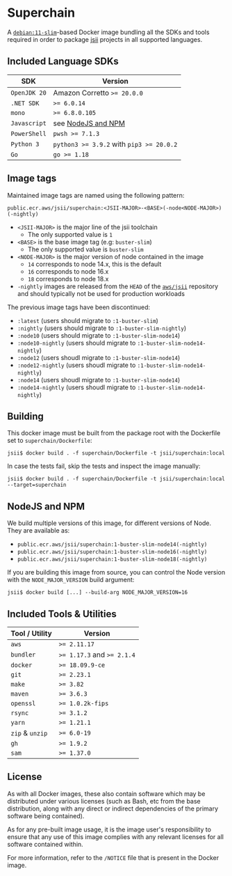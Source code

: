 # Superchain

A [`debian:11-slim`][debian]-based Docker image bundling all the SDKs and tools
required in order to package [jsii] projects in all supported languages.

[debian]: https://gallery.ecr.aws/debian/debian
[jsii]: https://github.com/aws/jsii

## Included Language SDKs

SDK             | Version
----------------|-------------------------------------------
`OpenJDK 20`    | Amazon Corretto `>= 20.0.0`
`.NET SDK`      | `>= 6.0.14`
`mono`          | `>= 6.8.0.105`
`Javascript`    | see [NodeJS and NPM](#nodejs-and-npm)
`PowerShell`    | `pwsh >= 7.1.3`
`Python 3`      | `python3 >= 3.9.2` with `pip3 >= 20.0.2`
`Go`            | `go >= 1.18`

## Image tags

Maintained image tags are named using the following pattern:

```
public.ecr.aws/jsii/superchain:<JSII-MAJOR>-<BASE>(-node<NODE-MAJOR>)(-nightly)
```

- `<JSII-MAJOR>` is the major line of the jsii toolchain
  - The only supported value is `1`
- `<BASE>` is the base image tag (e.g: `buster-slim`)
  - The only supported value is `buster-slim`
- `<NODE-MAJOR>` is the major version of node contained in the image
  - `14` corresponds to node 14.x, this is the default
  - `16` corresponds to node 16.x
  - `18` corresponds to node 18.x
- `-nightly` images are released from the `HEAD` of the [`aws/jsii`][jsii]
  repository and should typically not be used for production workloads

The previous image tags have been discontinued:

- `:latest` (users should migrate to `:1-buster-slim`)
- `:nightly` (users should migrate to `:1-buster-slim-nightly`)
- `:node10` (users should migrate to `:1-buster-slim-node14`)
- `:node10-nightly` (users should migrate to `:1-buster-slim-node14-nightly`)
- `:node12` (users shoudl migrate to `:1-buster-slim-node14`)
- `:node12-nightly` (users shoudl migrate to `:1-buster-slim-node14-nightly`)
- `:node14` (users shoudl migrate to `:1-buster-slim-node14`)
- `:node14-nightly` (users shoudl migrate to `:1-buster-slim-node14-nightly`)

## Building

This docker image must be built from the package root with the Dockerfile set to
`superchain/Dockerfile`:

```
jsii$ docker build . -f superchain/Dockerfile -t jsii/superchain:local
```

In case the tests fail, skip the tests and inspect the image manually:

```
jsii$ docker build . -f superchain/Dockerfile -t jsii/superchain:local --target=superchain
```

## NodeJS and NPM

We build multiple versions of this image, for different versions of Node. They are available as:

* `public.ecr.aws/jsii/superchain:1-buster-slim-node14(-nightly)`
* `public.ecr.aws/jsii/superchain:1-buster-slim-node16(-nightly)`
* `public.ecr.aws/jsii/superchain:1-buster-slim-node18(-nightly)`

If you are building this image from source, you can control the Node version with the
`NODE_MAJOR_VERSION` build argument:

```
jsii$ docker build [...] --build-arg NODE_MAJOR_VERSION=16
```

## Included Tools & Utilities

Tool / Utility | Version
---------------|--------------------------------------------
`aws`          | `>= 2.11.17`
`bundler`      | `>= 1.17.3` and `>= 2.1.4`
`docker`       | `>= 18.09.9-ce`
`git`          | `>= 2.23.1`
`make`         | `>= 3.82`
`maven`        | `>= 3.6.3`
`openssl`      | `>= 1.0.2k-fips`
`rsync`        | `>= 3.1.2`
`yarn`         | `>= 1.21.1`
`zip` & `unzip`| `>= 6.0-19`
`gh`           | `>= 1.9.2`
`sam`          | `>= 1.37.0`

## License

As with all Docker images, these also contain software which may be distributed
under various licenses (such as Bash, etc from the base distribution, along with
any direct or indirect dependencies of the primary software being contained).

As for any pre-built image usage, it is the image user's responsibility to
ensure that any use of this image complies with any relevant licenses for all
software contained within.

For more information, refer to the `/NOTICE` file that is present in the Docker
image.
